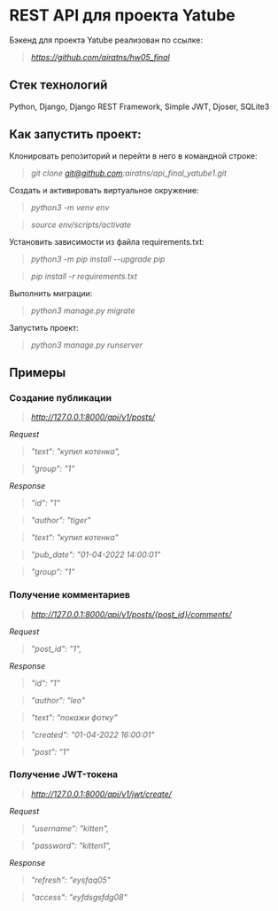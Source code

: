 # REST API для проекта Yatube

Бэкенд для проекта Yatube реализован по ссылке:

>*https://github.com/airatns/hw05_final*

## **Стек технологий**

Python, Django, Django REST Framework, Simple JWT, Djoser, SQLite3

## **Как запустить проект:**

Клонировать репозиторий и перейти в него в командной строке:

>*git clone git@github.com:airatns/api_final_yatube1.git*

Cоздать и активировать виртуальное окружение:

>*python3 -m venv env*

>*source env/scripts/activate*

Установить зависимости из файла requirements.txt:

>*python3 -m pip install --upgrade pip*

>*pip install -r requirements.txt*

Выполнить миграции:

>*python3 manage.py migrate*

Запустить проект:

>*python3 manage.py runserver*


## **Примеры**

### **Создание публикации**

>*http://127.0.0.1:8000/api/v1/posts/*

*Request*

>*"text": "купил котенка",*

>*"group": "1"*

*Response*

>*"id": "1"*

>*"author": "tiger"*

>*"text": "купил котенка"*

>*"pub_date": "01-04-2022 14:00:01"*

>*"group": "1"*

### **Получение комментариев**

>*http://127.0.0.1:8000/api/v1/posts/{post_id}/comments/*

*Request*

>*"post_id": "1",*

*Response*

>*"id": "1"*

>*"author": "leo"*

>*"text": "покажи фотку"*

>*"created": "01-04-2022 16:00:01"*

>*"post": "1"*

### **Получение JWT-токена**

>*http://127.0.0.1:8000/api/v1/jwt/create/*

*Request*

>*"username": "kitten",*

>*"password": "kitten1",*

*Response*

>*"refresh": "eysfaq05"*

>*"access": "eyfdsgsfdg08"*
